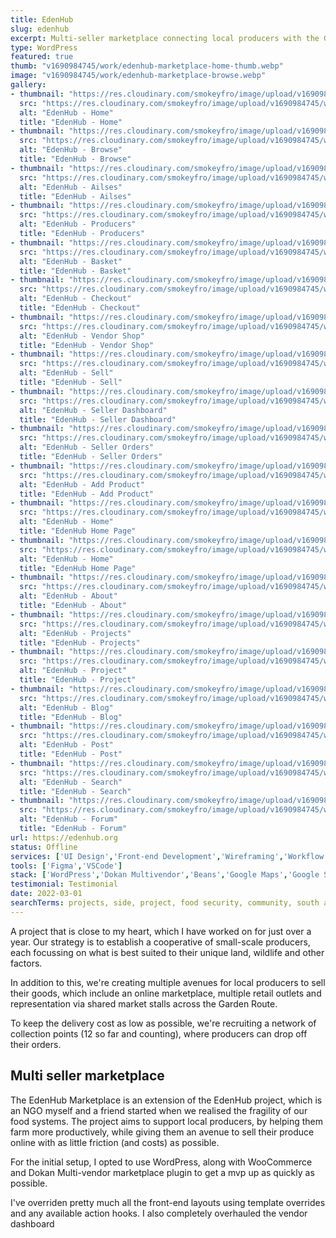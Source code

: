 ```yaml
---
title: EdenHub
slug: edenhub
excerpt: Multi-seller marketplace connecting local producers with the Garden Route community.
type: WordPress
featured: true
thumb: "v1690984745/work/edenhub-marketplace-home-thumb.webp"
image: "v1690984745/work/edenhub-marketplace-browse.webp"
gallery:
- thumbnail: "https://res.cloudinary.com/smokeyfro/image/upload/v1690984745/work/edenhub-marketplace-home-thumb.webp"
  src: "https://res.cloudinary.com/smokeyfro/image/upload/v1690984745/work/edenhub-marketplace-home-thumb.webp"
  alt: "EdenHub - Home"
  title: "EdenHub - Home"
- thumbnail: "https://res.cloudinary.com/smokeyfro/image/upload/v1690984745/work/edenhub-marketplace-browse.webp"
  src: "https://res.cloudinary.com/smokeyfro/image/upload/v1690984745/work/edenhub-marketplace-browse.webp"
  alt: "EdenHub - Browse"
  title: "EdenHub - Browse"
- thumbnail: "https://res.cloudinary.com/smokeyfro/image/upload/v1690984745/work/edenhub-marketplace-aisles.webp"
  src: "https://res.cloudinary.com/smokeyfro/image/upload/v1690984745/work/edenhub-marketplace-aisles.webp"
  alt: "EdenHub - Ailses"
  title: "EdenHub - Ailses"
- thumbnail: "https://res.cloudinary.com/smokeyfro/image/upload/v1690984745/work/edenhub-marketplace-producers.webp"
  src: "https://res.cloudinary.com/smokeyfro/image/upload/v1690984745/work/edenhub-marketplace-producers.webp"
  alt: "EdenHub - Producers"
  title: "EdenHub - Producers"
- thumbnail: "https://res.cloudinary.com/smokeyfro/image/upload/v1690984745/work/edenhub-marketplace-basket.webp"
  src: "https://res.cloudinary.com/smokeyfro/image/upload/v1690984745/work/edenhub-marketplace-basket.webp"
  alt: "EdenHub - Basket"
  title: "EdenHub - Basket"
- thumbnail: "https://res.cloudinary.com/smokeyfro/image/upload/v1690984745/work/edenhub-marketplace-checkout.webp"
  src: "https://res.cloudinary.com/smokeyfro/image/upload/v1690984745/work/edenhub-marketplace-checkout.webp"
  alt: "EdenHub - Checkout"
  title: "EdenHub - Checkout"
- thumbnail: "https://res.cloudinary.com/smokeyfro/image/upload/v1690984745/work/edenhub-marketplace-vendor-shop.webp"
  src: "https://res.cloudinary.com/smokeyfro/image/upload/v1690984745/work/edenhub-marketplace-vendor-shop.webp"
  alt: "EdenHub - Vendor Shop"
  title: "EdenHub - Vendor Shop"
- thumbnail: "https://res.cloudinary.com/smokeyfro/image/upload/v1690984745/work/edenhub-marketplace-sell.webp"
  src: "https://res.cloudinary.com/smokeyfro/image/upload/v1690984745/work/edenhub-marketplace-sell.webp"
  alt: "EdenHub - Sell"
  title: "EdenHub - Sell"
- thumbnail: "https://res.cloudinary.com/smokeyfro/image/upload/v1690984745/work/edenhub-marketplace-seller-dash.webp"
  src: "https://res.cloudinary.com/smokeyfro/image/upload/v1690984745/work/edenhub-marketplace-seller-dash.webp"
  alt: "EdenHub - Seller Dashboard"
  title: "EdenHub - Seller Dashboard"
- thumbnail: "https://res.cloudinary.com/smokeyfro/image/upload/v1690984745/work/edenhub-marketplace-seller-orders.webp"
  src: "https://res.cloudinary.com/smokeyfro/image/upload/v1690984745/work/edenhub-marketplace-seller-orders.webp"
  alt: "EdenHub - Seller Orders"
  title: "EdenHub - Seller Orders"
- thumbnail: "https://res.cloudinary.com/smokeyfro/image/upload/v1690984745/work/edenhub-marketplace-seller-add-product.webp"
  src: "https://res.cloudinary.com/smokeyfro/image/upload/v1690984745/work/edenhub-marketplace-seller-add-product.webp"
  alt: "EdenHub - Add Product"
  title: "EdenHub - Add Product"
- thumbnail: "https://res.cloudinary.com/smokeyfro/image/upload/v1690984745/work/edenhub-org-home.png"
  src: "https://res.cloudinary.com/smokeyfro/image/upload/v1690984745/work/edenhub-org-home.png"
  alt: "EdenHub - Home"
  title: "EdenHub Home Page"
- thumbnail: "https://res.cloudinary.com/smokeyfro/image/upload/v1690984745/work/edenhub-home.webp"
  src: "https://res.cloudinary.com/smokeyfro/image/upload/v1690984745/work/edenhub-home.webp"
  alt: "EdenHub - Home"
  title: "EdenHub Home Page"
- thumbnail: "https://res.cloudinary.com/smokeyfro/image/upload/v1690984745/work/edenhub-about.webp"
  src: "https://res.cloudinary.com/smokeyfro/image/upload/v1690984745/work/edenhub-about.webp"
  alt: "EdenHub - About"
  title: "EdenHub - About"
- thumbnail: "https://res.cloudinary.com/smokeyfro/image/upload/v1690984745/work/edenhub-projects.webp"
  src: "https://res.cloudinary.com/smokeyfro/image/upload/v1690984745/work/edenhub-projects.webp"
  alt: "EdenHub - Projects"
  title: "EdenHub - Projects"
- thumbnail: "https://res.cloudinary.com/smokeyfro/image/upload/v1690984745/work/edenhub-project.webp"
  src: "https://res.cloudinary.com/smokeyfro/image/upload/v1690984745/work/edenhub-project.webp"
  alt: "EdenHub - Project"
  title: "EdenHub - Project"
- thumbnail: "https://res.cloudinary.com/smokeyfro/image/upload/v1690984745/work/edenhub-blog.webp"
  src: "https://res.cloudinary.com/smokeyfro/image/upload/v1690984745/work/edenhub-blog.webp"
  alt: "EdenHub - Blog"
  title: "EdenHub - Blog"
- thumbnail: "https://res.cloudinary.com/smokeyfro/image/upload/v1690984745/work/edenhub-post.webp"
  src: "https://res.cloudinary.com/smokeyfro/image/upload/v1690984745/work/edenhub-post.webp"
  alt: "EdenHub - Post"
  title: "EdenHub - Post"
- thumbnail: "https://res.cloudinary.com/smokeyfro/image/upload/v1690984745/work/edenhub-search.webp"
  src: "https://res.cloudinary.com/smokeyfro/image/upload/v1690984745/work/edenhub-search.webp"
  alt: "EdenHub - Search"
  title: "EdenHub - Search"
- thumbnail: "https://res.cloudinary.com/smokeyfro/image/upload/v1690984745/work/edenhub-forum.webp"
  src: "https://res.cloudinary.com/smokeyfro/image/upload/v1690984745/work/edenhub-forum.webp"
  alt: "EdenHub - Forum"
  title: "EdenHub - Forum"
url: https://edenhub.org
status: Offline
services: ['UI Design','Front-end Development','Wireframing','Workflow Optimisation']
tools: ['Figma','VSCode']
stack: ['WordPress','Dokan Multivendor','Beans','Google Maps','Google Sheets','Darksky']
testimonial: Testimonial
date: 2022-03-01
searchTerms: projects, side, project, food security, community, south africa
---
```

A project that is close to my heart, which I have worked on for just over a year. Our strategy is to establish a cooperative of small-scale producers, each focussing on what is best suited to their unique land, wildlife and other factors. 

In addition to this, we're creating multiple avenues for local producers to sell their goods, which include an online marketplace, multiple retail outlets and representation via shared market stalls across the Garden Route.

To keep the delivery cost as low as possible, we're recruiting a network of collection points (12 so far and counting), where producers can drop off their orders.

## Multi seller marketplace

The EdenHub Marketplace is an extension of the EdenHub project, which is an NGO myself and a friend started when we realised the fragility of our food systems. The project aims to support local producers, by helping them farm more productively, while giving them an avenue to sell their produce online with as little friction (and costs) as possible. 

For the initial setup, I opted to use WordPress, along with WooCommerce and Dokan Multi-vendor marketplace plugin to get a mvp up as quickly as possible. 

I've overriden pretty much all the front-end layouts using template overrides and any available action hooks. I also completely overhauled the vendor dashboard
